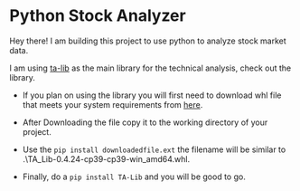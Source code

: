 # Python Stock Analyzer
Hey there!
I am building this project to use python to analyze stock market data.

I am using [ta-lib](https://www.ta-lib.org/) as the main library for the technical analysis, check out the library.  

* If you plan on using the library you will first need to download whl file that meets your system requirements from [here](https://www.lfd.uci.edu/~gohlke/pythonlibs/#ta-lib).


* After Downloading the file copy it to the working directory of your project.


* Use the `pip install downloadedfile.ext` the filename will be similar to .\TA_Lib-0.4.24-cp39-cp39-win_amd64.whl.

* Finally, do a `pip install TA-Lib` and you will be good to go.